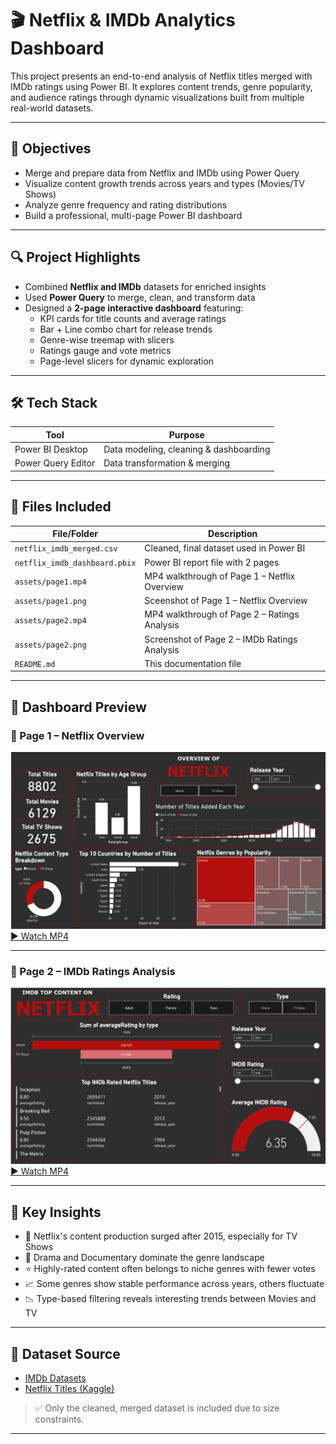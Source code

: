 # 🎬 Netflix & IMDb Analytics Dashboard

This project presents an end-to-end analysis of Netflix titles merged with IMDb ratings using Power BI. It explores content trends, genre popularity, and audience ratings through dynamic visualizations built from multiple real-world datasets.

---

## 🎯 Objectives

- Merge and prepare data from Netflix and IMDb using Power Query
- Visualize content growth trends across years and types (Movies/TV Shows)
- Analyze genre frequency and rating distributions
- Build a professional, multi-page Power BI dashboard

---

## 🔍 Project Highlights

- Combined **Netflix and IMDb** datasets for enriched insights  
- Used **Power Query** to merge, clean, and transform data
- Designed a **2-page interactive dashboard** featuring:
  - KPI cards for title counts and average ratings
  - Bar + Line combo chart for release trends
  - Genre-wise treemap with slicers
  - Ratings gauge and vote metrics
  - Page-level slicers for dynamic exploration
    
---

## 🛠️ Tech Stack

| Tool               | Purpose                                |
|--------------------|----------------------------------------|
| Power BI Desktop   | Data modeling, cleaning & dashboarding |
| Power Query Editor | Data transformation & merging          |


---

## 📂 Files Included

| File/Folder                  | Description                                     |
|-----------------------------|-------------------------------------------------|
| `netflix_imdb_merged.csv`   | Cleaned, final dataset used in Power BI         |
| `netflix_imdb_dashboard.pbix` | Power BI report file with 2 pages            |
| `assets/page1.mp4`          | MP4 walkthrough of Page 1 – Netflix Overview    |
| `assets/page1.png`          | Sceenshot of Page 1 – Netflix Overview          |
| `assets/page2.mp4`          | MP4 walkthrough of Page 2 – Ratings Analysis    |
| `assets/page2.png`          | Screenshot of Page 2 – IMDb Ratings Analysis         |
| `README.md`                 | This documentation file                         |

---

## 🎥 Dashboard Preview

### 📄 Page 1 – Netflix Overview 
![Dashboard](assets/page1.png)
[▶️ Watch MP4](assets/page1.mp4)

---

### 📄 Page 2 – IMDb Ratings Analysis 
![Dashboard](assets/page2.png)
[▶️ Watch MP4](assets/page2.mp4)

---

## 📌 Key Insights

- 🎥 Netflix's content production surged after 2015, especially for TV Shows  
- 🧾 Drama and Documentary dominate the genre landscape  
- ⭐ Highly-rated content often belongs to niche genres with fewer votes  
- 📈 Some genres show stable performance across years, others fluctuate
- 📉 Type-based filtering reveals interesting trends between Movies and TV

---

## 📁 Dataset Source

- [IMDb Datasets](https://datasets.imdbws.com/)
- [Netflix Titles (Kaggle)](https://www.kaggle.com/datasets/shivamb/netflix-shows)

> ✅ Only the cleaned, merged dataset is included due to size constraints.

---
